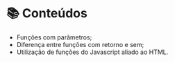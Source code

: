 # 📚 Conteúdos
- Funções com parâmetros;
- Diferença entre funções com retorno e sem;
- Utilização de funções do Javascript aliado ao HTML.